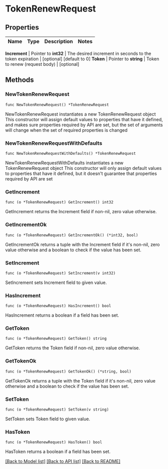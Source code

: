 # TokenRenewRequest


## Properties

Name | Type | Description | Notes
------------ | ------------- | ------------- | -------------


**Increment** | Pointer to **int32** | The desired increment in seconds to the token expiration | [optional] [default to 0]
**Token** | Pointer to **string** | Token to renew (request body) | [optional] 



## Methods


### NewTokenRenewRequest

`func NewTokenRenewRequest() *TokenRenewRequest`

NewTokenRenewRequest instantiates a new TokenRenewRequest object
This constructor will assign default values to properties that have it defined,
and makes sure properties required by API are set, but the set of arguments
will change when the set of required properties is changed

### NewTokenRenewRequestWithDefaults

`func NewTokenRenewRequestWithDefaults() *TokenRenewRequest`

NewTokenRenewRequestWithDefaults instantiates a new TokenRenewRequest object
This constructor will only assign default values to properties that have it defined,
but it doesn't guarantee that properties required by API are set


### GetIncrement

`func (o *TokenRenewRequest) GetIncrement() int32`

GetIncrement returns the Increment field if non-nil, zero value otherwise.

### GetIncrementOk

`func (o *TokenRenewRequest) GetIncrementOk() (*int32, bool)`

GetIncrementOk returns a tuple with the Increment field if it's non-nil, zero value otherwise
and a boolean to check if the value has been set.

### SetIncrement

`func (o *TokenRenewRequest) SetIncrement(v int32)`

SetIncrement sets Increment field to given value.


### HasIncrement

`func (o *TokenRenewRequest) HasIncrement() bool`

HasIncrement returns a boolean if a field has been set.




### GetToken

`func (o *TokenRenewRequest) GetToken() string`

GetToken returns the Token field if non-nil, zero value otherwise.

### GetTokenOk

`func (o *TokenRenewRequest) GetTokenOk() (*string, bool)`

GetTokenOk returns a tuple with the Token field if it's non-nil, zero value otherwise
and a boolean to check if the value has been set.

### SetToken

`func (o *TokenRenewRequest) SetToken(v string)`

SetToken sets Token field to given value.


### HasToken

`func (o *TokenRenewRequest) HasToken() bool`

HasToken returns a boolean if a field has been set.









[[Back to Model list]](../README.md#documentation-for-models) [[Back to API list]](../README.md#documentation-for-api-endpoints) [[Back to README]](../README.md)


